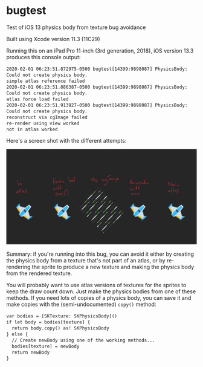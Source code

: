 # bugtest
Test of iOS 13 physics body from texture bug avoidance

Built using Xcode version 11.3 (11C29)

Running this on an iPad Pro 11-inch (3rd generation, 2018), iOS version 13.3 produces this console output:

```
2020-02-01 06:23:51.872975-0500 bugtest[14399:9898087] PhysicsBody: Could not create physics body.
simple atlas reference failed
2020-02-01 06:23:51.886387-0500 bugtest[14399:9898087] PhysicsBody: Could not create physics body.
atlas force load failed
2020-02-01 06:23:51.913927-0500 bugtest[14399:9898087] PhysicsBody: Could not create physics body.
reconstruct via cgImage failed
re-render using view worked
not in atlas worked
```

Here's a screen shot with the different attempts:

![Screen shot](images/screenshot.jpeg)

Summary: if you're running into this bug, you can avoid it either by creating the physics body from
a texture that's not part of an atlas, or by re-rendering the sprite to produce a new texture and
making the physics body from the rendered texture.

You will probably want to use atlas versions of textures for the sprites to keep the draw count
down.  Just make the physics bodies from one of these methods.  If you need lots of copies of a
physics body, you can save it and make copies with the (semi-undocumented) `copy()` method:
```
var bodies = [SKTexture: SKPhysicsBody]()
if let body = bodies[texture] {
  return body.copy() as! SKPhysicsBody
} else {
  // Create newBody using one of the working methods...
  bodies[texture] = newBody
  return newBody
}
```
